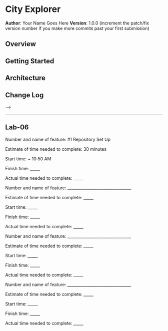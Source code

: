 # City Explorer

**Author**: Your Name Goes Here
**Version**: 1.0.0 (increment the patch/fix version number if you make more commits past your first submission)

## Overview
<!-- Provide a high level overview of what this application is and why you are building it, beyond the fact that it's an assignment for this class. (i.e. What's your problem domain?) -->

## Getting Started
<!-- What are the steps that a user must take in order to build this app on their own machine and get it running? -->

## Architecture
<!-- Provide a detailed description of the application design. What technologies (languages, libraries, etc) you're using, and any other relevant design information. -->

## Change Log
<!-- Use this area to document the iterative changes made to your application as each feature is successfully implemented. Use time stamps. Here's an examples:

01-01-2001 4:59pm - Application now has a fully-functional express server, with a GET route for the location resource.

## Credits and Collaborations
<!-- Give credit (and a link) to other people or resources that helped you build this application. -->
-->

---------------------------------------------------------------------

## Lab-06

Number and name of feature: #1 Repository Set Up

Estimate of time needed to complete: 30 minutes

Start time:  ~ 10:50 AM

Finish time: _____

Actual time needed to complete: _____





Number and name of feature: ________________________________

Estimate of time needed to complete: _____

Start time: _____

Finish time: _____

Actual time needed to complete: _____




Number and name of feature: ________________________________

Estimate of time needed to complete: _____

Start time: _____

Finish time: _____

Actual time needed to complete: _____




Number and name of feature: ________________________________

Estimate of time needed to complete: _____

Start time: _____

Finish time: _____

Actual time needed to complete: _____